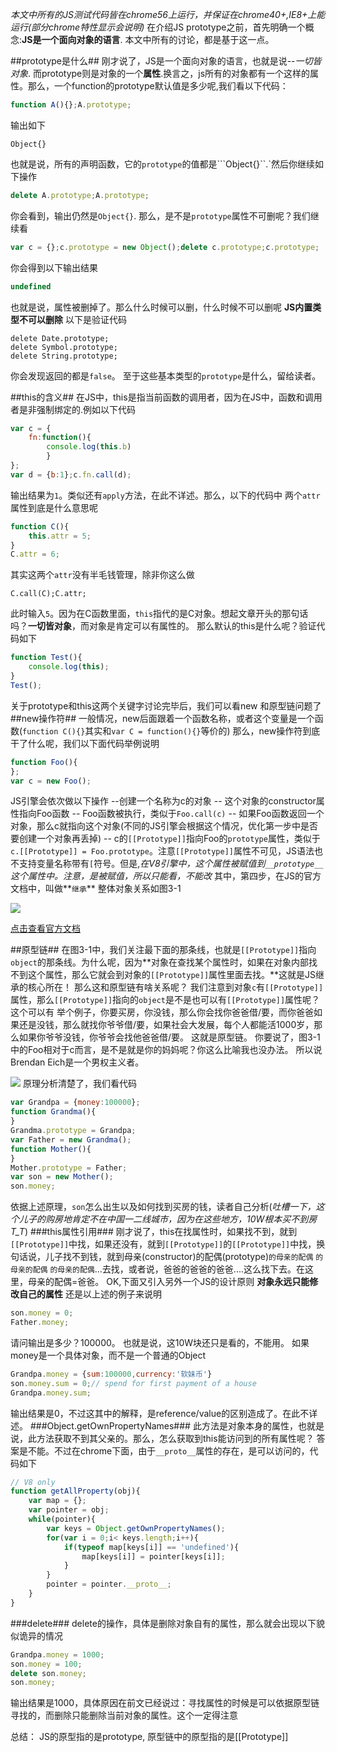 *本文中所有的JS测试代码皆在chrome56上运行，并保证在chrome40+,IE8+上能运行(部分chrome特性显示会说明)*
在介绍JS prototype之前，首先明确一个概念:**JS是一个面向对象的语言**. 本文中所有的讨论，都是基于这一点。

##prototype是什么##
  刚才说了，JS是一个面向对象的语言，也就是说--*一切皆对象*. 而prototype则是对象的一个**属性**.换言之，js所有的对象都有一个这样的属性。那么，一个function的prototype默认值是多少呢,我们看以下代码：
```javascript
function A(){};A.prototype;
```
输出如下
```
Object{}
```
也就是说，所有的声明函数，它的```prototype```的值都是```Object{}``.`然后你继续如下操作
```javascript
delete A.prototype;A.prototype;
```
你会看到，输出仍然是```Object{}```. 那么，是不是```prototype```属性不可删呢？我们继续看
```javascript
var c = {};c.prototype = new Object();delete c.prototype;c.prototype;
```
你会得到以下输出结果
```javascript
undefined
```
也就是说，属性被删掉了。那么什么时候可以删，什么时候不可以删呢
**JS内置类型不可以删除**
以下是验证代码
```
delete Date.prototype;
delete Symbol.prototype;
delete String.prototype;
```
你会发现返回的都是```false```。
至于这些基本类型的```prototype```是什么，留给读者。

##this的含义##
在JS中，this是指当前函数的调用者，因为在JS中，函数和调用者是非强制绑定的.例如以下代码
```javascript
var c = {
    fn:function(){
        console.log(this.b)
        }
};
var d = {b:1};c.fn.call(d);
```
输出结果为```1```。类似还有```apply```方法，在此不详述。那么，以下的代码中 两个```attr```属性到底是什么意思呢
```javascript
function C(){
    this.attr = 5;
}
C.attr = 6;
```
其实这两个```attr```没有半毛钱管理，除非你这么做
```
C.call(C);C.attr;
```
此时输入```5```。因为在C函数里面，```this```指代的是C对象。想起文章开头的那句话吗？**一切皆对象**，而对象是肯定可以有属性的。
那么默认的this是什么呢？验证代码如下
```javascript
function Test(){
    console.log(this);
}
Test();
```
关于prototype和this这两个关键字讨论完毕后，我们可以看new 和原型链问题了
##new操作符##
一般情况，new后面跟着一个函数名称，或者这个变量是一个函数(```function C(){}```其实和```var C = function(){}```等价的)
那么，new操作符到底干了什么呢，我们以下面代码举例说明
```javascript
function Foo(){
};
var c = new Foo();
```
JS引擎会依次做以下操作
--创建一个名称为c的对象
-- 这个对象的constructor属性指向Foo函数
-- Foo函数被执行，类似于```Foo.call(c)```
-- 如果Foo函数返回一个对象，那么c就指向这个对象(不同的JS引擎会根据这个情况，优化第一步中是否要创建一个对象再丢掉)
-- c的```[[Prototype]]```指向Foo的```prototype```属性，类似于```c.[[Prototype]] = Foo.prototype```。注意```[[Prototype]]```属性不可见，JS语法也不支持变量名称带有```[```符号。但是,*在V8引擎中，这个属性被赋值到```__prototype__```这个属性中。注意，是被赋值，所以只能看，不能改*
其中，第四步，在JS的官方文档中，叫做**```继承```**
整体对象关系如图3-1

![](http://)

[点击查看官方文档](http://www.ecma-international.org/ecma-262/5.1/#sec-11.2.2)

##原型链##
在图3-1中，我们关注最下面的那条线，也就是```[[Prototype]]```指向```object```的那条线。为什么呢，因为**对象在查找某个属性时，如果在对象内部找不到这个属性，那么它就会到对象的```[[Prototype]]```属性里面去找。**这就是JS继承的核心所在！
那么这和原型链有啥关系呢？
我们注意到对象```c```有```[[Prototype]]```属性，那么```[[Prototype]]```指向的```object```是不是也可以有```[[Prototype]]```属性呢？
这个可以有
举个例子，你要买房，你没钱，那么你会找你爸爸借/要，而你爸爸如果还是没钱，那么就找你爷爷借/要，如果社会大发展，每个人都能活1000岁，那么如果你爷爷没钱，你爷爷会找他爸爸借/要。
这就是原型链。
你要说了，图3-1中的Foo相对于c而言，是不是就是你的妈妈呢？你这么比喻我也没办法。
所以说Brendan Eich是一个男权主义者。

![](None)
原理分析清楚了，我们看代码
```javascript
var Grandpa = {money:100000};
function Grandma(){
}
Grandma.prototype = Grandpa;
var Father = new Grandma();
function Mother(){
}
Mother.prototype = Father;
var son = new Mother();
son.money;
```
依据上述原理，```son```怎么出生以及如何找到买房的钱，读者自己分析(*吐槽一下，这个儿子的购房地肯定不在中国一二线城市，因为在这些地方，10W根本买不到房T_T*)
###this属性引用###
刚才说了，this在找属性时，如果找不到，就到```[[Prototype]]```中找，如果还没有，就到```[[Prototype]]```的```[[Prototype]]```中找，换句话说，儿子找不到钱，就到母亲(constructor)的配偶(prototype)```的母亲的配偶``` ```的母亲的配偶``` ```的母亲的配偶```...去找，或者说，爸爸的爸爸的爸爸....这么找下去。在这里，母亲的配偶=爸爸。
OK,下面又引入另外一个JS的设计原则
**对象永远只能修改自己的属性**
还是以上述的例子来说明
```javascript
son.money = 0;
Father.money;
```
请问输出是多少？100000。
也就是说，这10W块还只是看的，不能用。
如果money是一个具体对象，而不是一个普通的Object
```javascript
Grandpa.money = {sum:100000,currency:'软妹币'}
son.money.sum = 0;// spend for first payment of a house
Grandpa.money.sum;
```
输出结果是0，不过这其中的解释，是reference/value的区别造成了。在此不详述。
###Object.getOwnPropertyNames###
此方法是对象本身的属性，也就是说，此方法获取不到其父亲的。那么，怎么获取到this能访问到的所有属性呢？
答案是不能。不过在chrome下面，由于```__proto__```属性的存在，是可以访问的，代码如下
```javascript
// V8 only
function getAllProperty(obj){
    var map = {};
    var pointer = obj;
    while(pointer){
        var keys = Object.getOwnPropertyNames();
        for(var i = 0;i< keys.length;i++){
            if(typeof map[keys[i]] == 'undefined'){
                map[keys[i]] = pointer[keys[i]];
            }
        }
        pointer = pointer.__proto__;
    }
}
```
###delete###
delete的操作，具体是删除对象自有的属性，那么就会出现以下貌似诡异的情况
```javascript
Grandpa.money = 1000;
son.money = 100;
delete son.money;
son.money;
```
输出结果是1000，具体原因在前文已经说过：寻找属性的时候是可以依据原型链寻找的，而删除只能删除当前对象的属性。这个一定得注意

总结： JS的原型指的是prototype, 原型链中的原型指的是[[Prototype]]